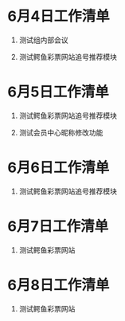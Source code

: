 # 6月4日工作清单

1. 测试组内部会议

2. 测试鳄鱼彩票网站追号推荐模块

# 6月5日工作清单

1. 测试鳄鱼彩票网站追号推荐模块

2. 测试会员中心昵称修改功能

# 6月6日工作清单

1. 测试鳄鱼彩票网站追号推荐模块

# 6月7日工作清单

1. 测试鳄鱼彩票网站

# 6月8日工作清单

1. 测试鳄鱼彩票网站